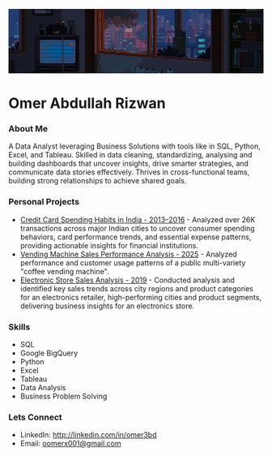 ![](header.gif)
# Omer Abdullah Rizwan

### About Me
A Data Analyst leveraging Business Solutions with tools like in SQL, Python, Excel, and Tableau.
Skilled in data cleaning, standardizing, analysing and building dashboards
that uncover insights, drive smarter strategies, and communicate data stories effectively.
Thrives in cross-functional teams, building strong relationships to achieve shared goals.

### Personal Projects
- [Credit Card Spending Habits in India - 2013–2016](https://github.com/omer3bd/Credit_Card_Spending_Habits_India_2013_to_2015) - Analyzed over 26K transactions across major Indian cities to uncover consumer spending behaviors, card performance trends, and essential expense patterns, providing actionable insights for financial institutions.
- [Vending Machine Sales Performance Analysis - 2025](https://github.com/omer3bd/Vending-Machine-Sales-Performance-Analysis---2025) - Analyzed performance and customer usage patterns of a public multi-variety "coffee vending machine".
- [Electronic Store Sales Analysis - 2019](https://github.com/omer3bd/Electronic-Store-Sales-Analysis-2019) - Conducted analysis and identified key sales trends across city regions and product categories for an electronics retailer, high-performing cities and product segments, delivering business insights for an electronics store.


### Skills
- SQL
- Google BigQuery
- Python
- Excel
- Tableau
- Data Analysis
- Business Problem Solving

### Lets Connect
- LinkedIn: http://linkedin.com/in/omer3bd
- Email: oomerx001@gmail.com



<!--
**omer3bd/omer3bd** is a ✨ _special_ ✨ repository because its `README.md` (this file) appears on your GitHub profile.

Here are some ideas to get you started:

- 🔭 I’m currently working on ...
- 🌱 I’m currently learning ...
- 👯 I’m looking to collaborate on ...
- 🤔 I’m looking for help with ...
- 💬 Ask me about ...
- 📫 How to reach me: ...
- 😄 Pronouns: ...
- ⚡ Fun fact: ...
-->
